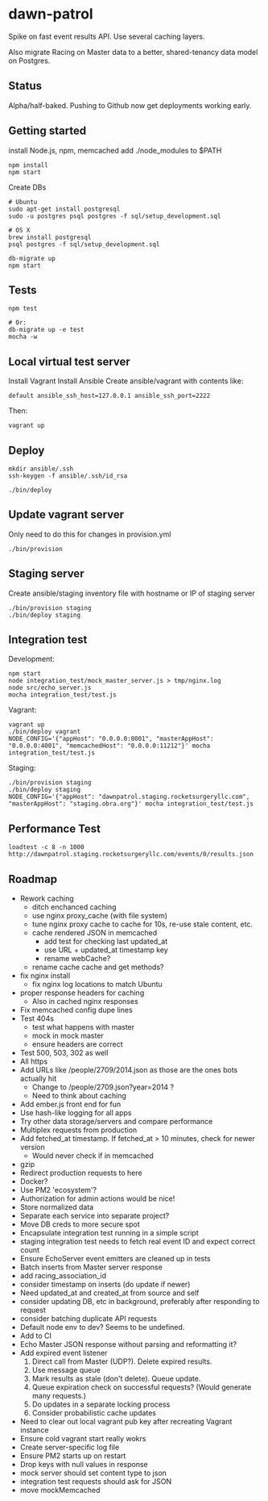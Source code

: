 dawn-patrol
===========
Spike on fast event results API. Use several caching layers.

Also migrate Racing on Master data to a better, shared-tenancy data model on Postgres.

Status
------
Alpha/half-baked. Pushing to Github now get deployments working early.

Getting started
---------------
install Node.js, npm, memcached
add ./node_modules to $PATH

    npm install
    npm start

Create DBs

    # Ubuntu
    sudo apt-get install postgresql
    sudo -u postgres psql postgres -f sql/setup_development.sql

    # OS X
    brew install postgresql
    psql postgres -f sql/setup_development.sql

    db-migrate up
    npm start

Tests
-----
    npm test

    # Or:
    db-migrate up -e test
    mocha -w

Local virtual test server
-------------------------
Install Vagrant
Install Ansible
Create ansible/vagrant with contents like:

    default ansible_ssh_host=127.0.0.1 ansible_ssh_port=2222

Then:

    vagrant up

Deploy
------
    mkdir ansible/.ssh
    ssh-keygen -f ansible/.ssh/id_rsa

    ./bin/deploy

Update vagrant server
---------------------
Only need to do this for changes in provision.yml

    ./bin/provision

Staging server
--------------
Create ansible/staging inventory file with hostname or IP of staging server

    ./bin/provision staging
    ./bin/deploy staging


Integration test
----------------
Development:

    npm start
    node integration_test/mock_master_server.js > tmp/nginx.log
    node src/echo_server.js
    mocha integration_test/test.js

Vagrant:

    vagrant up
    ./bin/deploy vagrant
    NODE_CONFIG='{"appHost": "0.0.0.0:8001", "masterAppHost": "0.0.0.0:4001", "memcachedHost": "0.0.0.0:11212"}' mocha integration_test/test.js

Staging:

    ./bin/provision staging
    ./bin/deploy staging
    NODE_CONFIG='{"appHost": "dawnpatrol.staging.rocketsurgeryllc.com", "masterAppHost": "staging.obra.org"}' mocha integration_test/test.js

Performance Test
----------------

    loadtest -c 8 -n 1000 http://dawnpatrol.staging.rocketsurgeryllc.com/events/0/results.json

Roadmap
-------
* Rework caching
  * ditch enchanced caching
  * use nginx proxy_cache (with file system)
  * tune nginx proxy cache to cache for 10s, re-use stale content, etc.
  * cache rendered JSON in memcached
    * add test for checking last updated_at
    * use URL + updated_at timestamp key
    * rename webCache?
  * rename cache cache and get methods?
* fix nginx install
  * fix nginx log locations to match Ubuntu
* proper response headers for caching
  * Also in cached nginx responses
* Fix memcached config dupe lines
* Test 404s
  * test what happens with master
  * mock in mock master
  * ensure headers are correct
* Test 500, 503, 302 as well
* All https
* Add URLs like /people/2709/2014.json as those are the ones bots actually hit
  * Change to /people/2709.json?year=2014 ?
  * Need to think about caching
* Add ember.js front end for fun
* Use hash-like logging for all apps
* Try other data storage/servers and compare performance
* Multiplex requests from production
* Add fetched_at timestamp. If fetched_at > 10 minutes, check for newer version
  * Would never check if in memcached
* gzip
* Redirect production requests to here
* Docker?
* Use PM2 'ecosystem'?
* Authorization for admin actions would be nice!
* Store normalized data
* Separate each service into separate project?
* Move DB creds to more secure spot
* Encapsulate integration test running in a simple script
* staging integration test needs to fetch real event ID and expect correct count
* Ensure EchoServer event emitters are cleaned up in tests
* Batch inserts from Master server response
* add racing_association_id
* consider timestamp on inserts (do update if newer)
* Need updated_at and created_at from source and self
* consider updating DB, etc in background, preferably after responding to request
* consider batching duplicate API requests
* Default node env to dev? Seems to be undefined.
* Add to CI
* Echo Master JSON response without parsing and reformatting it?
* Add expired event listener
  1. Direct call from Master (UDP?). Delete expired results.
  2. Use message queue
  3. Mark results as stale (don't delete). Queue update.
  4. Queue expiration check on successful requests? (Would generate many requests.)
  5. Do updates in a separate locking process
  6. Consider probabilistic cache updates
* Need to clear out local vagrant pub key after recreating Vagrant instance
* Ensure cold vagrant start really wokrs
* Create server-specific log file
* Ensure PM2 starts up on restart
* Drop keys with null values in response
* mock server should set content type to json
* integration test requests should ask for JSON
* move mockMemcached
